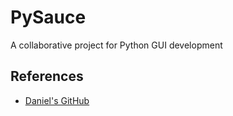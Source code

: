 # PySauce
 A collaborative project for Python GUI development
 
## References
* [Daniel's GitHub](https://github.com/drmcarthur)
